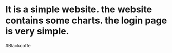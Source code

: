 # It is a simple website. the website contains some charts. the login page is very simple.  
# Blackcoffe 
 
 
